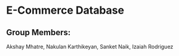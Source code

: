 # E-Commerce Database

## Group Members: 

Akshay Mhatre,
Nakulan Karthikeyan,
Sanket Naik,
Izaiah Rodriguez
